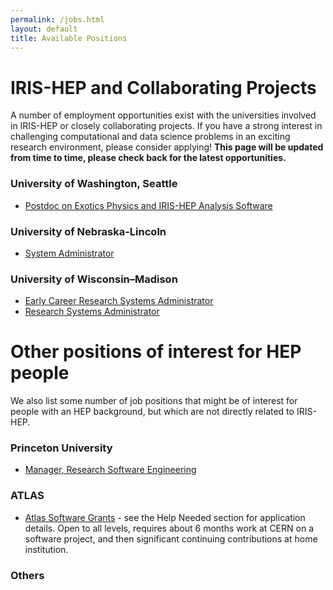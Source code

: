 ```yaml
---
permalink: /jobs.html
layout: default
title: Available Positions
---
```


# IRIS-HEP and Collaborating Projects

A number of employment opportunities exist with the universities involved in IRIS-HEP or closely collaborating projects. If you have a strong interest in challenging computational and data science problems in an exciting research environment, please consider applying! **This page will be updated from time to time, please check back for the latest opportunities.**

### University of Washington, Seattle
  * [Postdoc on Exotics Physics and IRIS-HEP Analysis Software](https://inspirehep.net/jobs/1863400)

### University of Nebraska-Lincoln
  * [System Administrator](https://employment.unl.edu/postings/74814)

### University of Wisconsin–Madison
  * [Early Career Research Systems Administrator](https://jobs.hr.wisc.edu/en-us/job/512136/research-systems-administrator)
  * [Research Systems Administrator](https://jobs.hr.wisc.edu/en-us/job/512137/research-systems-administrator)

# Other positions of interest for HEP people

We also list some number of job positions that might be of interest for people
with an HEP background, but which are not directly related to IRIS-HEP.

### Princeton University

  * [Manager, Research Software Engineering](https://main-princeton.icims.com/jobs/14134/manager%2c-research-software-engineering/job?mobile=false&width=1048&height=500&bga=true&needsRedirect=false&jan1offset=60&jun1offset=120)

### ATLAS

  * [Atlas Software Grants](https://twiki.cern.ch/twiki/bin/viewauth/AtlasComputing/AtlasComputing) - see the Help Needed section for application details.  Open to all levels, requires about 6 months work at CERN on a software project, and then significant continuing contributions at home institution.

### Others
